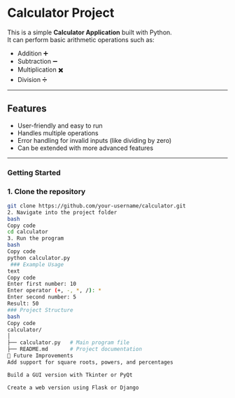 #  Calculator Project

This is a simple **Calculator Application** built with Python.  
It can perform basic arithmetic operations such as:

- Addition ➕  
- Subtraction ➖  
- Multiplication ✖️  
- Division ➗  

---

## Features

- User-friendly and easy to run  
- Handles multiple operations  
- Error handling for invalid inputs (like dividing by zero)  
- Can be extended with more advanced features  

---

### Getting Started

### 1. Clone the repository
```bash
git clone https://github.com/your-username/calculator.git
2. Navigate into the project folder
bash
Copy code
cd calculator
3. Run the program
bash
Copy code
python calculator.py
 ### Example Usage
text
Copy code
Enter first number: 10
Enter operator (+, -, *, /): *
Enter second number: 5
Result: 50
### Project Structure
bash
Copy code
calculator/
│
├── calculator.py   # Main program file
├── README.md       # Project documentation
🔧 Future Improvements
Add support for square roots, powers, and percentages

Build a GUI version with Tkinter or PyQt

Create a web version using Flask or Django

